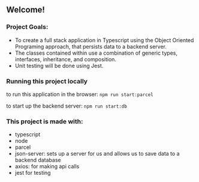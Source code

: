 ## Welcome!

### Project Goals:
- To create a full stack application in Typescript using the Object Oriented Programing approach, that persists data to a backend server.
- The classes contained within use a combination of generic types, interfaces, inheritance, and composition.
- Unit testing will be done using Jest.

### Running this project locally
to run this application in the browser:
`npm run start:parcel`

to start up the backend server:
`npm run start:db`

### This project is made with:
- typescript
- node
- parcel
- json-server: sets up a server for us and allows us to save data to a backend database
- axios: for making api calls
- jest for testing
